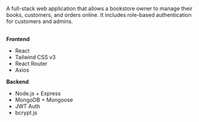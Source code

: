 <h1 📚 Bookstore Management System – MERN Stack> </h1>

A full-stack web application that allows a bookstore owner to manage their books, customers, and orders online. It includes role-based authentication for customers and admins.

<h2 🚀 Tech Stack> </h2>

<b>Frontend</b>

- React
- Tailwind CSS v3
- React Router
- Axios

<b>Backend</b>

- Node.js + Express
- MongoDB + Mongoose
- JWT Auth
- bcrypt.js